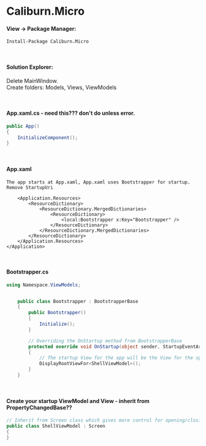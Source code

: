 # Caliburn.Micro
#### View -> Package Manager:
```Install-Package Caliburn.Micro```

<br>

#### Solution Explorer:
Delete MainWindow.  
Create folders: Models, Views, ViewModels

<br>

#### App.xaml.cs - need this??? don't do unless error.
```c#
public App()
{
    InitializeComponent();
}
```

<br>

#### App.xaml
```xaml
The app starts at App.xaml, App.xaml uses Bootstrapper for startup.
Remove StartupUri

    <Application.Resources>
        <ResourceDictionary>
            <ResourceDictionary.MergedDictionaries>
                <ResourceDictionary>
                    <local:Bootstrapper x:Key="Bootstrapper" />
                </ResourceDictionary>
            </ResourceDictionary.MergedDictionaries>
        </ResourceDictionary>
    </Application.Resources>
</Application>
```

<br>

#### Bootstrapper.cs
```c#
using Namespace.ViewModels;


    public class Bootstrapper : BootstrapperBase
    {
        public Bootstrapper()
        {
            Initialize();
        }

        // Overriding the OnStartup method from BootstrapperBase
        protected override void OnStartup(object sender, StartupEventArgs e)
        {
            // The startup View for the app will be the View for the specified ViewModel
            DisplayRootViewFor<ShellViewModel>();
        }
    }
```

<br>

#### Create your startup ViewModel and View - inherit from PropertyChangedBase??
```c#
// Inherit from Screen class which gives more control for opening/closing app
public class ShellViewModel : Screen
{
}
```
